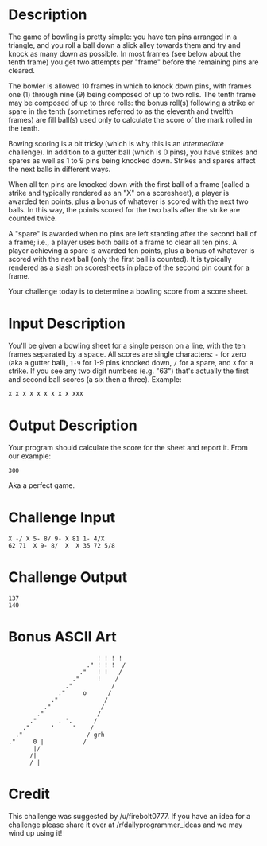 # Description

The game of bowling is pretty simple: you have ten pins arranged in a triangle, and you roll a ball down a slick alley towards them and try and knock as many down as possible. In most frames (see below about the tenth frame) you get two attempts per "frame" before the remaining pins are cleared. 

The bowler is allowed 10 frames in which to knock down pins, with frames one (1) through nine (9) being composed of up to two rolls. The tenth frame may be composed of up to three rolls: the bonus roll(s) following a strike or spare in the tenth (sometimes referred to as the eleventh and twelfth frames) are fill ball(s) used only to calculate the score of the mark rolled in the tenth.

Bowing scoring is a bit tricky (which is why this is an *intermediate* challenge). In addition to a gutter ball (which is 0 pins), you have strikes and spares as well as 1 to 9 pins being knocked down. Strikes and spares affect the next balls in different ways. 

When all ten pins are knocked down with the first ball of a frame (called a strike and typically rendered as an "X" on a scoresheet), a player is awarded ten points, plus a bonus of whatever is scored with the next two balls. In this way, the points scored for the two balls after the strike are counted twice.

 A "spare" is awarded when no pins are left standing after the second ball of a frame; i.e., a player uses both balls of a frame to clear all ten pins. A player achieving a spare is awarded ten points, plus a bonus of whatever is scored with the next ball (only the first ball is counted). It is typically rendered as a slash on scoresheets in place of the second pin count for a frame.

Your challenge today is to determine a bowling score from a score sheet.

# Input Description

You'll be given a bowling sheet for a single person on a line, with the ten frames separated by a space. All scores are single characters: `-` for zero (aka a gutter ball), `1-9` for 1-9 pins knocked down, `/` for a spare, and `X` for a strike. If you see any two digit numbers (e.g. "63") that's actually the first and second ball scores (a six then a three). Example:

    X X X X X X X X X XXX  

# Output Description

Your program should calculate the score for the sheet and report it. From our example:

    300

Aka a perfect game.

# Challenge Input

    X -/ X 5- 8/ 9- X 81 1- 4/X
    62 71  X 9- 8/  X  X 35 72 5/8

# Challenge Output

    137
    140

# Bonus ASCII Art


                             ! ! ! !
                          ." ! ! !  /
                        ."   ! !   /
                      ."     !    /
                    ."           /
                  ."     o      /
                ."             /
              ."              /
            ."               /
          ."      . '.      /
        ."      '     '    /
      ."                  / grh
    ."     0 |           /
           |/
          /|
          / |


# Credit

This challenge was suggested by /u/firebolt0777. If you have an idea for a challenge please share it over at /r/dailyprogrammer_ideas and we may wind up using it!
